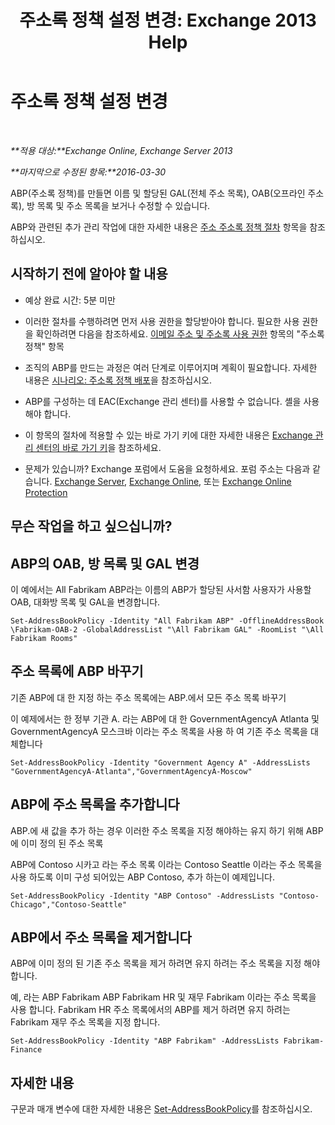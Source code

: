 ﻿---
title: '주소록 정책 설정 변경: Exchange 2013 Help'
TOCTitle: 주소록 정책 설정 변경
ms:assetid: ba1ca350-71c2-4c60-a612-33bfa9320b5e
ms:mtpsurl: https://technet.microsoft.com/ko-kr/library/Hh529941(v=EXCHG.150)
ms:contentKeyID: 50484005
ms.date: 05/22/2018
mtps_version: v=EXCHG.150
ms.translationtype: MT
---

# 주소록 정책 설정 변경

 

_**적용 대상:**Exchange Online, Exchange Server 2013_

_**마지막으로 수정된 항목:**2016-03-30_

ABP(주소록 정책)를 만들면 이름 및 할당된 GAL(전체 주소 목록), OAB(오프라인 주소록), 방 목록 및 주소 목록을 보거나 수정할 수 있습니다.

ABP와 관련된 추가 관리 작업에 대한 자세한 내용은 [주소 주소록 정책 절차](address-book-policy-procedures-exchange-2013-help.md) 항목을 참조하십시오.

## 시작하기 전에 알아야 할 내용

  - 예상 완료 시간: 5분 미만

  - 이러한 절차를 수행하려면 먼저 사용 권한을 할당받아야 합니다. 필요한 사용 권한을 확인하려면 다음을 참조하세요. [이메일 주소 및 주소록 사용 권한](email-address-and-address-book-permissions-exchange-2013-help.md) 항목의 "주소록 정책" 항목

  - 조직의 ABP를 만드는 과정은 여러 단계로 이루어지며 계획이 필요합니다. 자세한 내용은 [시나리오: 주소록 정책 배포](scenario-deploying-address-book-policies-exchange-2013-help.md)을 참조하십시오.

  - ABP를 구성하는 데 EAC(Exchange 관리 센터)를 사용할 수 없습니다. 셸을 사용해야 합니다.

  - 이 항목의 절차에 적용할 수 있는 바로 가기 키에 대한 자세한 내용은 [Exchange 관리 센터의 바로 가기 키](keyboard-shortcuts-in-the-exchange-admin-center-exchange-online-protection-help.md)을 참조하세요.

  - 문제가 있습니까? Exchange 포럼에서 도움을 요청하세요. 포럼 주소는 다음과 같습니다. [Exchange Server](https://go.microsoft.com/fwlink/p/?linkid=60612), [Exchange Online](https://go.microsoft.com/fwlink/p/?linkid=267542), 또는 [Exchange Online Protection](https://go.microsoft.com/fwlink/p/?linkid=285351)

## 무슨 작업을 하고 싶으십니까?

## ABP의 OAB, 방 목록 및 GAL 변경

이 예에서는 All Fabrikam ABP라는 이름의 ABP가 할당된 사서함 사용자가 사용할 OAB, 대화방 목록 및 GAL을 변경합니다.

    Set-AddressBookPolicy -Identity "All Fabrikam ABP" -OfflineAddressBook \Fabrikam-OAB-2 -GlobalAddressList "\All Fabrikam GAL" -RoomList "\All Fabrikam Rooms"

## 주소 목록에 ABP 바꾸기

기존 ABP에 대 한 지정 하는 주소 목록에는 ABP.에서 모든 주소 목록 바꾸기

이 예제에서는 한 정부 기관 A. 라는 ABP에 대 한 GovernmentAgencyA Atlanta 및 GovernmentAgencyA 모스크바 이라는 주소 목록을 사용 하 여 기존 주소 목록을 대체합니다

    Set-AddressBookPolicy -Identity "Government Agency A" -AddressLists "GovernmentAgencyA-Atlanta","GovernmentAgencyA-Moscow"

## ABP에 주소 목록을 추가합니다

ABP.에 새 값을 추가 하는 경우 이러한 주소 목록을 지정 해야하는 유지 하기 위해 ABP에 이미 정의 된 주소 목록

ABP에 Contoso 시카고 라는 주소 목록 이라는 Contoso Seattle 이라는 주소 목록을 사용 하도록 이미 구성 되어있는 ABP Contoso, 추가 하는이 예제입니다.

    Set-AddressBookPolicy -Identity "ABP Contoso" -AddressLists "Contoso-Chicago","Contoso-Seattle"

## ABP에서 주소 목록을 제거합니다

ABP에 이미 정의 된 기존 주소 목록을 제거 하려면 유지 하려는 주소 목록을 지정 해야 합니다.

예, 라는 ABP Fabrikam ABP Fabrikam HR 및 재무 Fabrikam 이라는 주소 목록을 사용 합니다. Fabrikam HR 주소 목록에서의 ABP를 제거 하려면 유지 하려는 Fabrikam 재무 주소 목록을 지정 합니다.

    Set-AddressBookPolicy -Identity "ABP Fabrikam" -AddressLists Fabrikam-Finance

## 자세한 내용

구문과 매개 변수에 대한 자세한 내용은 [Set-AddressBookPolicy](https://technet.microsoft.com/ko-kr/library/hh529945\(v=exchg.150\))를 참조하십시오.

